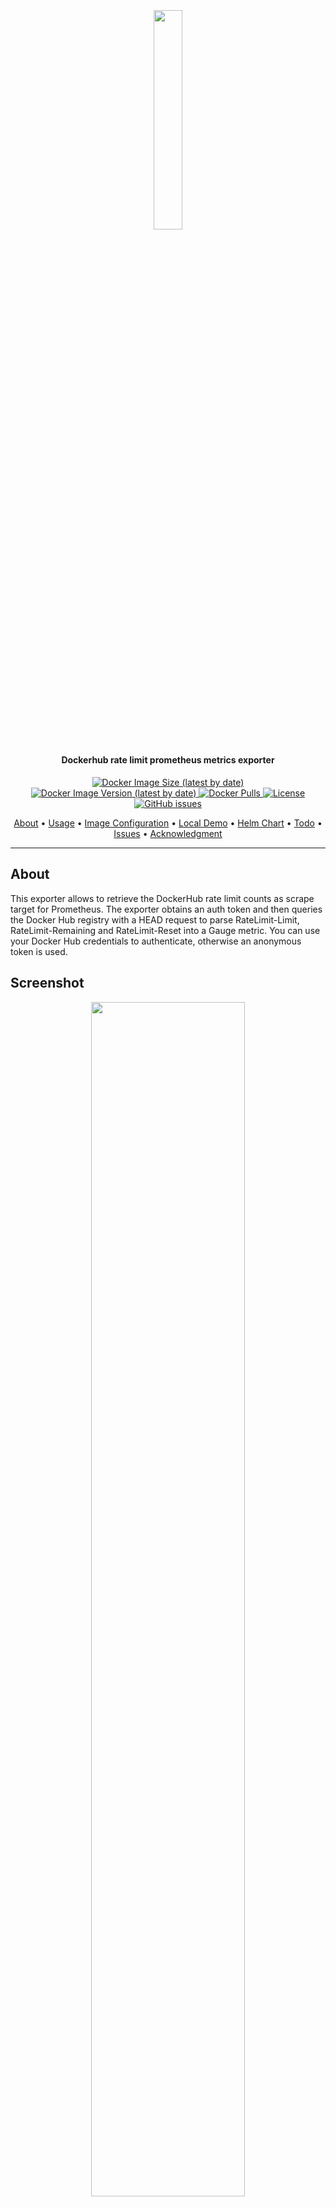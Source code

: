 <h2 align="center">
  <br>
  <p align="center"><img width=30% src="https://raw.githubusercontent.com/kha7iq/drl-exporter/master/.github/img/logo.png"></p>
</h2>

<h4 align="center">Dockerhub rate limit prometheus metrics exporter </h4>

<p align="center">
    <a href="https://hub.docker.com/r/khaliq/drl-exporter">
    <img alt="Docker Image Size (latest by date)" src="https://img.shields.io/docker/image-size/khaliq/drl-exporter?style=flat-square&logo=docker">
    <a href="https://hub.docker.com/r/khaliq/drl-exporter/tags">
    <img alt="Docker Image Version (latest by date)" src="https://img.shields.io/docker/v/khaliq/drl-exporter?style=flat-square&logo=docker">
    <a href="https://hub.docker.com/r/khaliq/drl-exporter/tags">
    <img alt="Docker Pulls" src="https://img.shields.io/docker/pulls/khaliq/drl-exporter">
    <a href="https://github.com/kha7iq/drl-exporter/blob/master/LICENSE">
    <img alt="License" src="https://img.shields.io/github/license/kha7iq/drl-exporter?style=flat-square&logo=github&logoColor=white">
    <a href="https://github.com/kha7iq/drl-exporter/issues">
    <img alt="GitHub issues" src="https://img.shields.io/github/issues/kha7iq/drl-exporter?style=flat-square&logo=github&logoColor=white">
</p>

<p align="center">
  <a href="#about">About</a> •
  <a href="#usage">Usage</a> •
  <a href="#configuration-variables">Image Configuration</a> •
  <a href="#local-demo">Local Demo</a> •
  <a href="#helm-chart">Helm Chart</a> •
  <a href="#todo">Todo</a> •
  <a href="#issues">Issues</a> •
  <a href="#acknowledgment">Acknowledgment</a>
</p>

---

## About
<tr>
<td>
<p>This exporter allows to retrieve the DockerHub rate limit counts as scrape target for Prometheus.
The exporter obtains an auth token and then queries the Docker Hub registry with a HEAD request to parse RateLimit-Limit,
RateLimit-Remaining and RateLimit-Reset into a Gauge metric.
You can use your Docker Hub credentials to authenticate, otherwise an anonymous token is used.</p>

## Screenshot
<p align="center"><img width=70% src="https://raw.githubusercontent.com/kha7iq/drl-exporter/master/.github/img/dashboard.png"></p>

## Usage
Multi Arch docker images are available (arm64/amd64) you can pull it from dockerhub/github and run in your environment.

```bash
# 
docker pull khaliq/drl-exporter:latest
docker pull ghcr.io/kha7iq/drl-exporter:latest

# ARM 
docker pull ghcr.io/kha7iq/drl-exporter:v2.1.0-arm64
docker pull khaliq/drl-exporter:v2.1.0-arm64

docker run -d -p 2121:2121  khaliq/drl-exporter:latest

curl localhost:2121/metrics
```
### Output
```text
# HELP dockerhub_limit_max_requests_time Dockerhub rate limit maximum requests total time seconds
# TYPE dockerhub_limit_max_requests_time gauge
dockerhub_limit_max_requests_time 21600{reqsource="10.50.00.0"}
# HELP dockerhub_limit_max_requests_total Dockerhub rate limit maximum requests in given time
# TYPE dockerhub_limit_max_requests_total gauge
dockerhub_limit_max_requests_total 100{reqsource="10.50.00.0"}
# HELP dockerhub_limit_remaining_requests_time Dockerhub rate limit remaining requests time seconds
# TYPE dockerhub_limit_remaining_requests_time gauge
dockerhub_limit_remaining_requests_time 21600{reqsource="10.50.00.0"}
# HELP dockerhub_limit_remaining_requests_total Dockerhub rate limit remaining requests in given time
# TYPE dockerhub_limit_remaining_requests_total gauge
dockerhub_limit_remaining_requests_total 99{reqsource="10.50.00.0"}
```
<br>
To build the image in your local environment

```bash
git clone https://github.com/kha7iq/drl-exporter.git
cd drl-exporter
make docker
```

## Configuration Variables

|          Variables         | Default Value  | Description |
| -------------------------- | :----------------: | :-------------: |
| EXPORTER_PORT           |         2121        |        Server listening port        |
| ENABLE_USER_AUTH   |         false️         |        **Must** be set to **true** if providing username        |
| DOCKERHUB_USER            |         ""         |        Dockerhub account        |
| DOCKERHUB_PASSWORD        |         ""         |        Account password        |
| DOCKERHUB_REPO_IMAGE |         ratelimitpreview/test         |        custom repository/image        |
| ENABLE_FILE_AUTH |         false         |        Load auth credentials from docker config file<br>at /$FILE_AUTH_DIR/config.json<br>Must leave auth through ENV empty.       |
| FILE_AUTH_DIR |         /config         |        Directory where config.json resides       |
| ENABLE_IPV6   |         false           | Use IPv6 instead of IPv4 when fetching rate limits |
<br>

Example docker configuration config.json file below. <br>
Note that a more extensive configuration can be handled, as long as at least an 'auths' exists for `https://index.docker.io/v1/`, with a username and password.
```
{
  "auths": {
    "https://index.docker.io/v1/": {
      "username": "MyUsername",
      "password": "MyPasswordOrToken"
    }
  }
}
```
## Local Demo
You can find the complete docker-compose file along with a dashboard under deploy folder to test it out.

```bash
cd deploy/docker-compose
docker-compose up -d
```

## Web UI
Web          | URL
-------------|-------------
Grafana      | http://localhost:3000
Prometheus   | http://localhost:9090
Exporter     | http://localhost:8881

<br>

## Helm Chart

1. `git clone https://github.com/kha7iq/drl-exporter.git`
2. `cd drl-exporter`
3. `helm install <release name> deploy/chart --namespace=<desired namespace>`


### Installing chart with username and password
You can tweak the options for chart by setting values at run time or `values.yaml` file.
If you intend to use the exporter with a username and password do remember to set the `enableUserAuth=true` as well.

```bash
helm install my-release deploy/chart --set config.dockerhubUsername=<username>,
config.dockerhubPassword=<password>,config.enableUserAuth=true  --namespace=<namespace>
```
## Chart Configuration

| Parameter                         | Description                                                                                                                 | Default                   |
|-----------------------------------|-----------------------------------------------------------------------------------------------------------------------------|---------------------------|
| `config.exporterPort`             | Port the deployment exposes                                                                                                 | `2121`                    |
| `config.enableUserAuth`           | Enable metrics for specific dockerhub account                                                                               | `false`                   |
| `config.dockerhubUsername`        | Dockerhub Username                                                                                                          | `""`                      |
| `config.dockerhubPassword`        | Dockerhub Password                                                                                                          | `nil`                     |
| `config.enableFileAuth`           | Enable authentication through k8s secret, type `kubernetes.io/dockerconfigjson`. Only effective if enableUserAuth is false. | `false`                   |
| `config.fileAuthDir`              | Path to mount the config.json in the pod. Only effective if enableFileAuth is true.                                         | `/config`                 |
| `config.fileAuthSecretName`       | Name of existing k8s `kubernetes.io/dockerconfigjson` secret to use. Only effective if enableFileAuth is true.              | `dockerhub`               |
| `serviceMonitor.enabled`          | If true, creates a ServiceMonitor instance                                                                                  | `false`                   |
| `serviceMonitor.additionalLabels` | Configure additional labels for the servicemonitor                                                                          | `{}`                      |
| `serviceMonitor.namespace`        | The namespace into which the servicemonitor is deployed.                                                                    | `same as chart namespace` |
| `serviceMonitor.interval`         | The interval with which prometheus will scrape                                                                              | `30s`                     |
| `serviceMonitor.scrapeTimeout`    | The timeout for the scrape request                                                                                          | `10s`                     |

## TODO
- [x] Tests 
- [x] Helm Chart
<br>

## Issues
Please open an issue if you are facing any problems.
<br>

## Acknowledgments
This project is inspired by [Michael Friedrich's](https://gitlab.com/dnsmichi) amazing work.

Helm chart is based on [viadee's](https://github.com/viadee/docker-hub-rate-limit-exporter) helm chart.